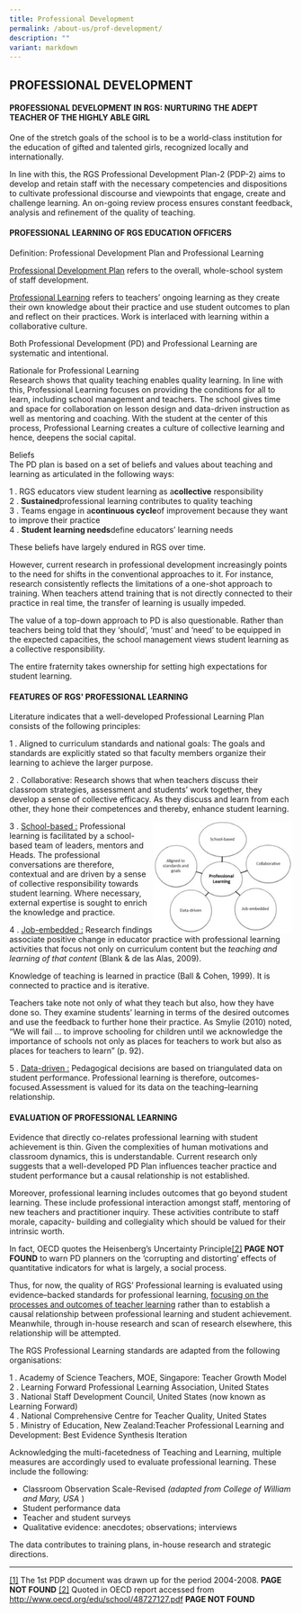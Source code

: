 ```yaml
---
title: Professional Development
permalink: /about-us/prof-development/
description: ""
variant: markdown
---
```

## PROFESSIONAL DEVELOPMENT

#### PROFESSIONAL DEVELOPMENT IN RGS: NURTURING THE ADEPT TEACHER OF THE HIGHLY ABLE GIRL

One of the stretch goals of the school is to be a world-class institution for the education of gifted and talented girls, recognized locally and internationally.

In line with this, the RGS Professional Development Plan-2 (PDP-2) aims to develop and retain staff with the necessary competencies and dispositions to cultivate professional discourse and viewpoints that engage, create and challenge learning. An on-going review process ensures constant feedback, analysis and refinement of the quality of teaching.

#### PROFESSIONAL LEARNING OF RGS EDUCATION OFFICERS

Definition: Professional Development Plan and Professional Learning

<u>Professional Development Plan</u> refers to the overall, whole-school system of staff development.

<u>Professional Learning</u> refers to teachers’ ongoing learning as they create their own knowledge about their practice and use student outcomes to plan and reflect on their practices. Work is interlaced with learning within a collaborative culture.

Both Professional Development (PD) and Professional Learning are systematic and intentional.

Rationale for Professional Learning<br>
Research shows that quality teaching enables quality learning. In line with this, Professional Learning focuses on providing the conditions for all to learn, including school management and teachers. The school gives time and space for collaboration on lesson design and data-driven instruction as well as mentoring and coaching. With the student at the center of this process, Professional Learning creates a culture of collective learning and hence, deepens the social capital.

Beliefs<br>
The PD plan is based on a set of beliefs and values about teaching and learning as articulated in the following ways:

1 \.  RGS educators view student learning as a**collective** responsibility<br>
2 \.  **Sustained**professional learning contributes to quality teaching<br>
3 \.  Teams engage in a**continuous cycle**of improvement because they want to improve their practice<br>
4 \.  **Student learning needs**define educators’ learning needs

These beliefs have largely endured in RGS over time.

However, current research in professional development increasingly points to the need for shifts in the conventional approaches to it. For instance, research consistently reflects the limitations of a one-shot approach to training. When teachers attend training that is not directly connected to their practice in real time, the transfer of learning is usually impeded.

The value of a top-down approach to PD is also questionable. Rather than teachers being told that they ‘should’, ‘must’ and ‘need’ to be equipped in the expected capacities, the school management views student learning as a collective responsibility.

The entire fraternity takes ownership for setting high expectations for student learning.

#### FEATURES OF RGS' PROFESSIONAL LEARNING

Literature indicates that a well-developed Professional Learning Plan consists of the following principles:

1 \.  Aligned to curriculum standards and national goals: The goals and standards are explicitly stated so that faculty members organize their learning to achieve the larger purpose.
    
2 \.  Collaborative: Research shows that when teachers discuss their classroom strategies, assessment and students’ work together, they develop a sense of collective efficacy. As they discuss and learn from each other, they hone their competences and thereby, enhance student learning.

<img src="/images/Prof dev infographic 1.jpg" style="width:49%" align="right">

3 \.  <u>School-based&nbsp;:</u> Professional learning is facilitated by a school-based team of leaders, mentors and Heads. The professional conversations are therefore, contextual and are driven by a sense of collective responsibility towards student learning. Where necessary, external expertise is sought to enrich the knowledge and practice.

4 \.  <u>Job-embedded&nbsp;:</u> Research findings associate positive change in educator practice with professional learning activities that focus not only on curriculum content but the&nbsp;_teaching and learning of that content_&nbsp;(Blank &amp; de las Alas, 2009).
    
Knowledge of teaching is learned in practice (Ball &amp; Cohen, 1999). It is connected to practice and is iterative.
    
Teachers take note not only of what they teach but also, how they have done so. They examine students’ learning in terms of the desired outcomes and use the feedback to further hone their practice. As Smylie (2010) noted, “We will fail … to improve schooling for children until we acknowledge the importance of schools not only as places for teachers to work but also as places for teachers to learn” (p. 92).

5 \.  <u>Data-driven&nbsp;:</u> Pedagogical decisions are based on triangulated data on student performance. Professional learning is therefore, outcomes-focused.Assessment is valued for its data on the teaching–learning relationship.

#### EVALUATION OF PROFESSIONAL LEARNING

Evidence that directly co-relates professional learning with student achievement is thin. Given the complexities of human motivations and classroom dynamics, this is understandable. Current research only suggests that a well-developed PD Plan influences teacher practice and student performance but a causal relationship is not established.

Moreover, professional learning includes outcomes that go beyond student learning. These include professional interaction amongst staff, mentoring of new teachers and practitioner inquiry. These activities contribute to staff morale, capacity- building and collegiality which should be valued for their intrinsic worth.

In fact, OECD quotes the Heisenberg’s Uncertainty Principle[\[2\]](https://www.rgs.edu.sg/about-us/professional-development#_ftn2) **PAGE NOT FOUND**&nbsp;to warn PD planners on the ‘corrupting and distorting’ effects of quantitative indicators for what is largely, a social process.

Thus, for now, the quality of RGS’ Professional learning is evaluated using evidence–backed standards for professional learning,&nbsp;<u>focusing on the processes and outcomes of teacher learning</u>&nbsp;rather than to establish a causal relationship between professional learning and student achievement. Meanwhile, through in-house research and scan of research elsewhere, this relationship will be attempted.

The RGS Professional Learning standards are adapted from the following organisations:

1 \.  Academy of Science Teachers, MOE, Singapore: Teacher Growth Model<br>
2 \.  Learning Forward Professional Learning Association, United States<br>
3 \.  National Staff Development Council, United States (now known as Learning Forward)<br>
4 \.  National Comprehensive Centre for Teacher Quality, United States<br>
5 \.  Ministry of Education, New Zealand:Teacher Professional Learning and Development: Best Evidence Synthesis Iteration

Acknowledging the multi-facetedness of Teaching and Learning, multiple measures are accordingly used to evaluate professional learning. These include the following:

*   Classroom Observation Scale-Revised&nbsp;_(adapted from College of William and Mary, USA_&nbsp;)
*   Student performance data
*   Teacher and student surveys
*   Qualitative evidence: anecdotes; observations; interviews

The data contributes to training plans, in-house research and strategic directions.

----

[\[1\]](https://www.rgs.edu.sg/about-us/professional-development#_ftnref1)&nbsp;The 1st PDP document was drawn up for the period 2004-2008.  **PAGE NOT FOUND**
[\[2\]](https://www.rgs.edu.sg/about-us/professional-development#_ftnref2)&nbsp;Quoted in OECD report accessed from http://www.oecd.org/edu/school/48727127.pdf **PAGE NOT FOUND**